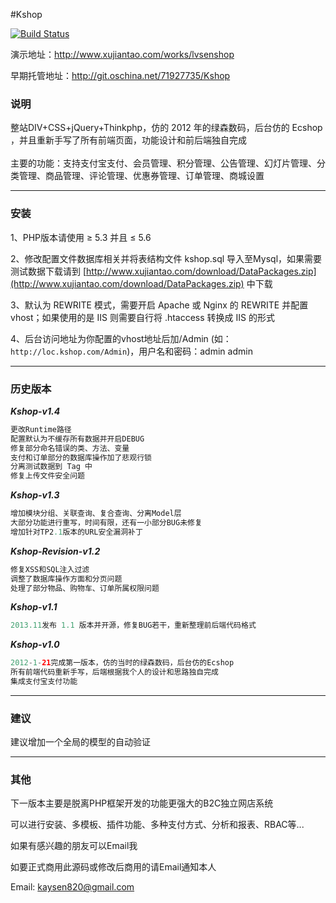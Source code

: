 #Kshop

[![Build Status](https://travis-ci.org/kaysen820/kshop.svg?branch=master)](https://travis-ci.org/kaysen820/kshop)

演示地址：http://www.xujiantao.com/works/lvsenshop

早期托管地址：http://git.oschina.net/71927735/Kshop

### 说明
整站DIV+CSS+jQuery+Thinkphp，仿的 2012 年的绿森数码，后台仿的 Ecshop ，并且重新手写了所有前端页面，功能设计和前后端独自完成<br><br>
主要的功能：支持支付宝支付、会员管理、积分管理、公告管理、幻灯片管理、分类管理、商品管理、评论管理、优惠券管理、订单管理、商城设置
<hr />

### 安装
1、PHP版本请使用 ≥ 5.3 并且 ≤ 5.6 

2、修改配置文件数据库相关并将表结构文件 kshop.sql 导入至Mysql，如果需要测试数据下载请到 [http://www.xujiantao.com/download/DataPackages.zip](http://www.xujiantao.com/download/DataPackages.zip) 中下载

3、默认为 REWRITE 模式，需要开启 Apache 或 Nginx 的 REWRITE 并配置 vhost；如果使用的是 IIS 则需要自行将 .htaccess 转换成 IIS 的形式

4、后台访问地址为你配置的vhost地址后加/Admin (如：`http://loc.kshop.com/Admin`)，用户名和密码：admin admin
<hr />

### 历史版本
___Kshop-v1.4___
```PHP
更改Runtime路径
配置默认为不缓存所有数据并开启DEBUG
修复部分命名错误的类、方法、变量
支付和订单部分的数据库操作加了悲观行锁
分离测试数据到 Tag 中
修复上传文件安全问题
```

___Kshop-v1.3___
```PHP
增加模块分组、关联查询、复合查询、分离Model层
大部分功能进行重写，时间有限，还有一小部分BUG未修复
增加针对TP2.1版本的URL安全漏洞补丁
```

___Kshop-Revision-v1.2___
```PHP
修复XSS和SQL注入过滤
调整了数据库操作方面和分页问题
处理了部分物品、购物车、订单所属权限问题
```

___Kshop-v1.1___
```PHP
2013.11发布 1.1 版本并开源，修复BUG若干，重新整理前后端代码格式
```

___Kshop-v1.0___
```PHP
2012-1-21完成第一版本，仿的当时的绿森数码，后台仿的Ecshop
所有前端代码重新手写，后端根据我个人的设计和思路独自完成
集成支付宝支付功能
```
<hr />

### 建议
建议增加一个全局的模型的自动验证
<hr />

### 其他
下一版本主要是脱离PHP框架开发的功能更强大的B2C独立网店系统

可以进行安装、多模板、插件功能、多种支付方式、分析和报表、RBAC等...

如果有感兴趣的朋友可以Email我

如要正式商用此源码或修改后商用的请Email通知本人

Email: kaysen820@gmail.com

